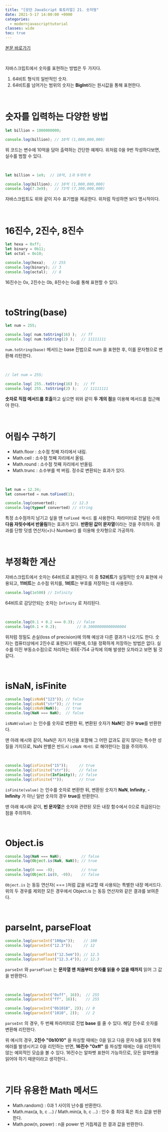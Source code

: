 ```yaml
---
title: "[모던 JavaScript 튜토리얼] 21. 숫자형"
date: 2021-5-17 14:00:00 +0900
categories:
  - modernjavascripttutorial
classes: wide
toc: true
---
```


[본문 바로가기](https://ko.javascript.info/number)

<br>

자바스크립트에서 숫자를 표현하는 방법은 두 가지다.

1. 64비트 형식의 일반적인 숫자.
2. 64비트를 넘어가는 범위의 숫자는 **BigInt**라는 원시값을 통해 표현한다.

<br>

# 숫자를 입력하는 다양한 방법

```jsx
let billion = 1000000000;

console.log(billion); // 10억 (1,000,000,000)
```

위 코드는 변수에 10억을 담아 출력하는 간단한 예제다. 위처럼 0을 9번 작성하다보면, 실수를 범할 수 있다.

<br>

```jsx
let billion = 1e9;  // 10억, 1과 9개의 0

console.log(billion); // 10억 (1,000,000,000)
console.log(7.3e9);   // 73억 (7,300,000,000)
```

자바스크립트도 위와 같이 지수 표기법을 제공한다. 위처럼 작성하면 보다 명시적이다.

<br>

# 16진수, 2진수, 8진수

```jsx
let hexa = 0xff;
let binary = 0b11;
let octal = 0o10;

console.log(hexa);   // 255
console.log(binary); // 3
console.log(octal);  // 8
```

16진수는 0x, 2진수는 0b, 8진수는 0o를 통해 표현할 수 있다.

<br>

# toString(base)

```jsx
let num = 255;

console.log( num.toString(16) );  // ff
console.log( num.toString(2) );   // 11111111
```

`num.toString(base)` 메서드는 base 진법으로 num 을 표현한 후, 이를 문자형으로 변환해 리턴한다.

<br>

```jsx
// let num = 255;

console.log( 255..toString(16) );  // ff
console.log( 255..toString(2) );   // 11111111
```

**숫자로 직접 메서드를 호출**하고 싶으면 위와 같이 **두 개의 점**을 이용해 메서드를 접근해야 한다.

<br>

# 어림수 구하기

- Math.floor : 소수점 첫째 자리에서 내림.
- Math.ceil : 소수점 첫째 자리에서 올림.
- Math.round : 소수점 첫째 자리에서 반올림.
- Math.trunc : 소수부를 싹 버림. 정수로 변환되는 효과가 있다.

<br>

```jsx
let num = 12.34;
let converted = num.toFixed(1);

console.log(converted);       // 12.3
console.log(typeof converted) // string
```

특정 소수점까지 남기고 싶을 땐 `toFixed 메서드` 를 사용한다. 파라미터로 전달된 수의 **다음 자릿수에서 반올림**하는 효과가 있다. **반환된 값이 문자열**이라는 것을 주의하자. 결과를 단항 덧셈 연산자(+)나 Number() 를 이용해 숫자형으로 가공하자.

<br>

# 부정확한 계산

자바스크립트에서 숫자는 64비트로 표현된다. 이 중 **52비트**가 실질적인 숫자 표현에 사용되고, **11비트**는 소수점 위치를, **1비트**는 부호를 저장하는 데 사용된다.

```jsx
console.log(1e500) // Infinity
```

64비트로 감당안되는 숫자는 `Infinity` 로 처리된다.

<br>

```jsx
console.log(0.1 + 0.2 === 0.3); // false
console.log(0.1 + 0.2);         // 0.30000000000000004
```

위처럼 정밀도 손실(loss of precision)에 의해 예상과 다른 결과가 나오기도 한다. 숫자는 컴퓨터상에서 2진수로 표현되기 때문에, 0.1을 정확하게 저장하는 방법은 없다. 실수를 이진 부동소수점으로 처리하는 IEEE-754 규칙에 의해 발생한 오차라고 보면 될 것 같다.

<br>

# isNaN, isFinite

```jsx
console.log(isNaN("123")); // false
console.log(isNaN("str")); // true
console.log(isNaN(NaN));   // true
console.log(NaN === NaN);  // false
```

`isNaN(value)` 는 인수를 숫자로 변환한 뒤, 변환된 숫자가 **NaN**인 경우 **true**를 반환한다.

맨 아래 예시와 같이, NaN은 자기 자신을 포함해 그 어떤 값과도 같지 않다는 특수한 성질을 가지므로, NaN 판별은 반드시 `isNaN 메서드` 로 해야한다는 점을 주의하자.

<br>

```jsx
console.log(isFinite("15"));     // true
console.log(isFinite("str"));    // false
console.log(isFinite(Infinity)); // false
console.log(isFinite(""));       // true
```

`isFinite(value)` 는 인수를 숫자로 변환한 뒤, 변환된 숫자가 **NaN**, **Infinity**, **-Infinity** 가 아닌 일반 숫자의 경우 **true**를 반환한다.

맨 아래 예시와 같이, **빈 문자열**은 숫자와 관련된 모든 내장 함수에서 0으로 취급된다는 점을 주의하자.

<br>

# Object.is

```jsx
console.log(NaN === NaN);         // false
console.log(Object.is(NaN, NaN)); // true

console.log(0 === -0);            // true
console.log(Object.is(0, -0));    // false
```

`Object.is` 는 동등 연산자( === )처럼 값을 비교할 때 사용되는 특별한 내장 메서드다. 위의 두 경우를 제외한 모든 경우에서 Object.is 는 동등 연산자와 같은 결과를 보여준다.

<br>

# parseInt, parseFloat

```jsx
console.log(parseInt("100px"));    // 100
console.log(parseInt("12.3"));     // 12

console.log(parseFloat("12.5em")); // 12.5
console.log(parseFloat("12.3.4")); // 12.3
```

`parseInt` 와 `parseFloat` 는 **문자열 맨 처음부터 숫자를 읽을 수 없을 때까지** 읽어 그 값을 반환한다.

<br>

```jsx
console.log(parseInt("0xff", 16));  // 255
console.log(parseInt("ff", 16));    // 255

console.log(parseInt("0b1010", 2)); // 0
console.log(parseInt("1010", 2));   // 2
```

`parseInt` 의 경우, 두 번째 파라미터로 진법 **base** 를 줄 수 있다. 해당 진수로 숫자를 변환해 리턴한다.

위 예시의 경우, **2진수 "0b1010"** 을 파싱할 때에는 0을 읽고 다음 문자 b를 읽지 못해 에러를 발생시키고 0을 리턴하는 반면, **16진수 "0xff"** 를 파싱할 때에는 0을 리턴하지 않는 예외적인 모습을 볼 수 있다. 16진수는 알파벳 표현이 가능하므로, 모든 알파벳을 읽어야 하기 때문이라고 생각한다..

<br>

# 기타 유용한 Math 메서드

- Math.random() : 0과 1 사이의 난수를 반환한다.
- Math.max(a, b, c ...) / Math.min(a, b, c ...) : 인수 중 최대 혹은 최소 값을 반환한다.
- Math.pow(n, power) : n을 power 번 거듭제곱 한 결과 값을 반환한다.
